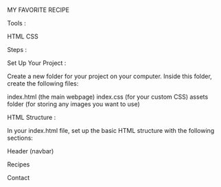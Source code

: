 MY FAVORITE RECIPE

Tools :


HTML
CSS

Steps :


Set Up Your Project :


Create a new folder for your project on your computer. Inside this folder, create the following files:

index.html (the main webpage) index.css (for your custom CSS) assets folder (for storing any images you want to use)

HTML Structure :


In your index.html file, set up the basic HTML structure with the following sections:

Header (navbar)

Recipes

Contact
